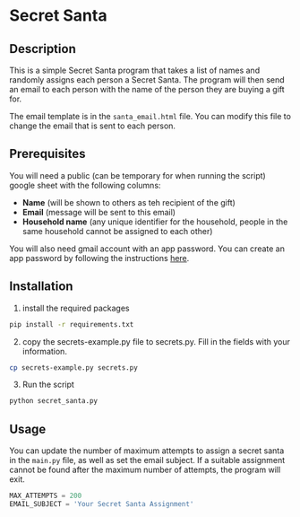 # Secret Santa

## Description
This is a simple Secret Santa program that takes a list of names and randomly assigns each person a Secret Santa. 
The program will then send an email to each person with the name of the person they are buying a gift for.

The email template is in the `santa_email.html` file. You can modify this file to change the email that is sent to each person.

## Prerequisites

You will need a public (can be temporary for when running the script) google sheet with the following columns:
- **Name** (will be shown to others as teh recipient of the gift)
- **Email** (message will be sent to this email)
- **Household name** (any unique identifier for the household, people in the same household cannot be assigned to each other)

You will also need gmail account with an app password. You can create an app password by following the instructions 
[here](https://support.google.com/accounts/answer/185833?hl=en).

## Installation

1. install the required packages
```bash 
pip install -r requirements.txt
```

2. copy the secrets-example.py file to secrets.py. Fill in the fields with your information.
```bash
cp secrets-example.py secrets.py
```

3. Run the script
```bash
python secret_santa.py
```

## Usage

You can update the number of maximum attempts to assign a secret santa in the `main.py` file, as well as set the
email subject. If a suitable assignment cannot be found after the maximum number of attempts, the program will exit.

```python
MAX_ATTEMPTS = 200
EMAIL_SUBJECT = 'Your Secret Santa Assignment'
```
